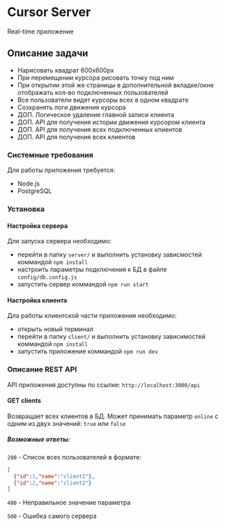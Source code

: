 # Cursor Server

Real-time приложение

## Описание задачи

- Нарисовать квадрат 600х600px
- При перемещении курсора рисовать точку под ним
- При открытии этой же страницы в дополнительной вкладке/окне отображать кол-во подключенных пользователей
- Все пользователи видят курсоры всех в одном квадрате
- Созхранять логи движения курсора
- ДОП. Логическое удаление главной записи клиента
- ДОП. API для получения истории движения курсором клиента
- ДОП. API для получения всех подключенных клиентов
- ДОП. API для получения всех клиентов

### Системные требования

Для работы приложения требуется:
- Node.js
- PostgreSQL

### Установка

#### Настройка сервера

Для запуска сервера необходимо:
- перейти в папку `server/` и выполнить установку зависмостей коммандой `npm install`
- настроить параметры подключения к БД в файле `config/db.config.js`
- запустить сервер коммандой `npm run start`

#### Настройка клиента

Дла работы клиентской части приложения необходимо:
- открыть новый терминал
- перейти в папку `client/` и выполнить установку зависимостей коммандой `npm install`
- запустить приложение коммандой `npm run dev`

### Описание REST API

API приложения доступны по ссылке:
`http://localhost:3000/api`

#### GET clients

Возвращает всех клиентов в БД. Может принимать параметр `online` с одним из двух значений: `true` или `false`

##### Возможные ответы:

`200` - Список всех пользователей в формате:
```json
[
  {"id":1,"name":"client1"},
  {"id":2,"name":"client2"}
]
```
`400` - Неправильное значение параметра

`500` - Ошибка самого сервера
